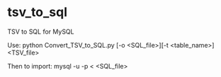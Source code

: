 # tsv_to_sql
TSV to SQL for MySQL

Use:
python Convert_TSV_to_SQL.py [-o <SQL_file>][-t <table_name>] <TSV_file>

Then to import:
mysql -u <username> -p <dataframe> < <SQL_file>
